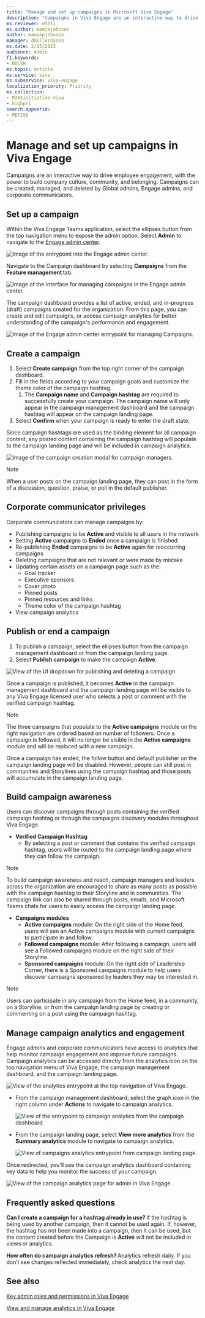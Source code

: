 ```yaml
---
title: "Manage and set up campaigns in Microsoft Viva Engage"
description: "Campaigns in Viva Engage are an interactive way to drive employee engagement, with the power to build company culture, community, and belonging."
ms.reviewer: ethli
ms.author: mamiejohnson
author: mamiepjohnson
manager: dmillerdyson
ms.date: 2/15/2023
audience: Admin
f1.keywords:
- NOCSH
ms.topic: article
ms.service: viva
ms.subservice: viva-engage
localization_priority: Priority
ms.collection:  
- M365initiative-viva
- highpri
search.appverid:
- MET150
---
```


# Manage and set up campaigns in Viva Engage

Campaigns are an interactive way to drive employee engagement, with the power to build company culture, community, and belonging. Campaigns can be created, managed, and deleted by Global admins, Engage admins, and corporate communicators.

## Set up a campaign

Within the Viva Engage Teams application, select the ellipses button from the top navigation menu to expose the admin option. Select **Admin** to navigate to the [Engage admin center](/Viva/engage/eac-as-access-eac).

![Image of the entrypoint into the Engage admin center.](/Viva/media/engage/admin/admin-entrypoint.png)

Navigate to the Campaign dashboard by selecting **Campaigns** from the **Feature management** tab.

![Image of the interface for managing campaigns in the Engage admin center.](/Viva/media/engage/admin/campaigns-eac.png)

The campaign dashboard provides a list of active, ended, and in-progress (draft) campaigns created for the organization. From this page, you can create and edit campaigns, or access campaign analytics for better understanding of the campaign's performance and engagement.

![Image of the Engage admin center entrypoint for managing Campaigns.](/Viva/media/engage/admin/campaign-dashboard.png)

## Create a campaign

1. Select **Create campaign** from the top right corner of the campaign dashboard.
2. Fill in the fields according to your campaign goals and customize the theme color of the campaign hashtag.
    1. The **Campaign name** and **Campaign hashtag** are required to successfully create your campaign. The campaign name will only appear in the campaign management dashboard and the campaign hashtag will appear on the campaign landing page.
3. Select **Confirm** when your campaign is ready to enter the draft state.

Since campaign hashtags are used as the binding element for all campaign content, any posted content containing the campaign hashtag will populate to the campaign landing page and will be included in campaign analytics.

![Image of the campaign creation modal for campaign managers.](/Viva/media/engage/admin/campaign-creation-modal.png)
>[!NOTE]
> When a user posts on the campaign landing page, they can post in the form of a discussion, question, praise, or poll in the default publisher.

## Corporate communicator privileges

Corporate communicators can manage campaigns by:
- Publishing campaigns to be **Active** and visible to all users in the network
- Setting **Active** campaigns to **Ended** once a campaign is finished
- Re-publishing **Ended** campaigns to be **Active** again for reoccurring campaigns
- Deleting campaigns that are not relevant or were made by mistake
- Updating certain assets on a campaign page such as the:
    - Goal tracker  
    - Executive sponsors
    - Cover photo
    - Pinned posts
    - Pinned resources and links
    - Theme color of the campaign hashtag
- View campaign analytics

## Publish or end a campaign

1. To publish a campaign, select the ellipses button from the campaign management dashboard or from the campaign landing page.
2. Select **Publish campaign** to make the campaign **Active**.

![View of the UI dropdown for publishing and deleting a campaign](/Viva/media/engage/admin/publish-campaign-button.png)

Once a campaign is published, it becomes **Active** in the campaign management dashboard and the campaign landing page will be visible to any Viva Engage licensed user who selects a post or comment with the verified campaign hashtag.

> [!NOTE]
> The three campaigns that populate to the **Active campaigns** module on the right navigation are ordered based on number of followers. Once a campaign is followed, it will no longer be visible in the **Active campaigns** module and will be replaced with a new campaign.  

Once a campaign has ended, the follow button and default publisher on the campaign landing page will be disabled. However, people can still post in communities and Storylines using the campaign hashtag and those posts will accumulate in the campaign landing page.

## Build campaign awareness  

Users can discover campaigns through posts containing the verified campaign hashtag or through the campaigns discovery modules throughout Viva Engage.

- **Verified Campaign Hashtag**
    - By selecting a post or comment that contains the verified campaign hashtag, users will be routed to the campaign landing page where they can follow the campaign.

> [!NOTE]
> To build campaign awareness and reach, campaign managers and leaders across the organization are encouraged to share as many posts as possible with the campaign hashtag to their Storyline and in communities. The campaign link can also be shared through posts, emails, and Microsoft Teams chats for users to easily access the campaign landing page.

- **Campaigns modules**
    - **Active campaigns** module: On the right side of the Home feed, users will see an Active campaigns module with current campaigns to participate in and follow.
    - **Followed campaigns** module: After following a campaign, users will see a Followed campaigns module on the right side of their Storyline.
    - **Sponsored campaigns** module: On the right side of Leadership Corner, there is a Sponsored campaigns module to help users discover campaigns sponsored by leaders they may be interested in.

> [!NOTE]
> Users can participate in any campaign from the Home feed, in a community, on a Storyline, or from the campaign landing page by creating or commenting on a post using the campaign hashtag.

## Manage campaign analytics and engagement

Engage admins and corporate communicators have access to analytics that help monitor campaign engagement and improve future campaigns. Campaign analytics can be accessed directly from the analytics icon on the top navigation menu of Viva Engage, the campaign management dashboard, and the campaign landing page.

![View of the analytics entrypoint at the top navigation of Viva Engage.](/Viva/media/engage/admin/analytics-navbar-icon.png)

* From the campaign management dashboard, select the graph icon in the right column under **Actions** to navigate to campaign analytics.

    ![View of the entrypoint to campaign analytics from the campaign dashboard.](/Viva/media/engage/admin/cmd-analytics.png)

* From the campaign landing page, select **View more analytics** from the **Summary analytics** module to navigate to campaign analytics.

    ![View of campaigns analytics entrypoint from campaign landing page.](/Viva/media/engage/admin/summary-campaigns-analytics.png)

Once redirected, you'll see the campaign analytics dashboard containing key data to help you monitor the success of your campaign.

![View of the campaign analytics page for admin in Viva Engage .](/Viva/media/engage/admin/campaign-analytics.png)

## Frequently asked questions

**Can I create a campaign for a hashtag already in use?** If the hashtag is being used by another campaign, then it cannot be used again. If, however, the hashtag has not been made into a campaign, then it can be used, but the content created before the Campaign is **Active** will not be included in views or analytics.  

**How often do campaign analytics refresh?** Analytics refresh daily. If you don’t see changes reflected immediately, check analytics the next day.

## See also

[Key admin roles and permissions in Viva Engage](/viva/engage/eac-key-admin-roles-permissions)

[View and manage analytics in Viva Engage](/viva/engage/analytics)

